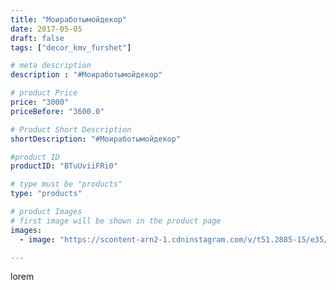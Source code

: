 ```yaml
---
title: "Моиработымойдекор"
date: 2017-05-05
draft: false
tags: ["decor_kmv_furshet"]

# meta description
description : "#Моиработымойдекор"

# product Price
price: "3000"
priceBefore: "3600.0"

# Product Short Description
shortDescription: "#Моиработымойдекор"

#product ID
productID: "BTuUviiFRi0"

# type must be "products"
type: "products"

# product Images
# first image will be shown in the product page
images:
  - image: "https://scontent-arn2-1.cdninstagram.com/v/t51.2885-15/e35/18299511_207168129794500_9137397756640362496_n.jpg?se=8&tp=1&_nc_ht=scontent-arn2-1.cdninstagram.com&_nc_cat=104&_nc_ohc=nVc1h0qtYwMAX9zCwev&ccb=7-4&oh=49f5dab63ebb06fdf002c0f75c76db97&oe=6081A827&_nc_sid=86f79a&ig_cache_key=MTUwODIzNDE1MzA0MDM1MzQ2MA%3D%3D.2-ccb7-4"

---
```

lorem
